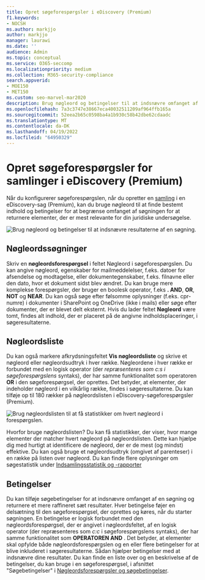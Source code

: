 ```yaml
---
title: Opret søgeforespørgsler i eDiscovery (Premium)
f1.keywords:
- NOCSH
ms.author: markjjo
author: markjjo
manager: laurawi
ms.date: ''
audience: Admin
ms.topic: conceptual
ms.service: O365-seccomp
ms.localizationpriority: medium
ms.collection: M365-security-compliance
search.appverid:
- MOE150
- MET150
ms.custom: seo-marvel-mar2020
description: Brug nøgleord og betingelser til at indsnævre omfanget af søgningen, når der søges efter data ved hjælp af eDiscovery (Premium) i Microsoft 365.
ms.openlocfilehash: 7a3c3747e38667eca40032511209af964ffb165a
ms.sourcegitcommit: 52eea2b65c0598ba4a1b930c58b42dbe62cdaadc
ms.translationtype: MT
ms.contentlocale: da-DK
ms.lasthandoff: 04/19/2022
ms.locfileid: "64950329"
---
```

# <a name="build-search-queries-for-collections-in-ediscovery-premium"></a>Opret søgeforespørgsler for samlinger i eDiscovery (Premium)

Når du konfigurerer søgeforespørgslen, når du opretter en [samling](collections-overview.md) i en eDiscovery-sag (Premium), kan du bruge nøgleord til at finde bestemt indhold og betingelser for at begrænse omfanget af søgningen for at returnere elementer, der er mest relevante for din juridiske undersøgelse.

![Brug nøgleord og betingelser til at indsnævre resultaterne af en søgning.](../media/SearchQueryBox.png)

## <a name="keyword-searches"></a>Nøgleordssøgninger

Skriv en **nøgleordsforespørgsel** i feltet Nøgleord i søgeforespørgslen. Du kan angive nøgleord, egenskaber for mailmeddelelser, f.eks. datoer for afsendelse og modtagelse, eller dokumentegenskaber, f.eks. filnavne eller den dato, hvor et dokument sidst blev ændret. Du kan bruge mere komplekse forespørgsler, der bruger en boolesk operator, f.eks **. AND**, **OR**, **NOT** og **NEAR**. Du kan også søge efter følsomme oplysninger (f.eks. cpr-numre) i dokumenter i SharePoint og OneDrive (ikke i mails) eller søge efter dokumenter, der er blevet delt eksternt. Hvis du lader feltet **Nøgleord** være tomt, findes alt indhold, der er placeret på de angivne indholdsplaceringer, i søgeresultaterne.

## <a name="keyword-list"></a>Nøgleordsliste

Du kan også markere afkrydsningsfeltet **Vis nøgleordsliste** og skrive et nøgleord eller nøgleordsudtryk i hver række. Nøgleordene i hver række er forbundet med en logisk operator (der *repræsenteres som c:s i søgeforespørgslens* syntaks), der har samme funktionalitet som operatoren **OR** i den søgeforespørgsel, der oprettes. Det betyder, at elementer, der indeholder nøgleord i en vilkårlig række, findes i søgeresultaterne. Du kan tilføje op til 180 rækker på nøgleordslisten i eDiscovery-søgeforespørgsler (Premium).

![Brug nøgleordslisten til at få statistikker om hvert nøgleord i forespørgslen.](../media/KeywordListSearch.png)

Hvorfor bruge nøgleordslisten? Du kan få statistikker, der viser, hvor mange elementer der matcher hvert nøgleord på nøgleordslisten. Dette kan hjælpe dig med hurtigt at identificere de nøgleord, der er de mest (og mindst) effektive. Du kan også bruge et nøgleordsudtryk (omgivet af parenteser) i en række på listen over nøgleord. Du kan finde flere oplysninger om søgestatistik under [Indsamlingsstatistik og -rapporter](collection-statistics-reports.md)

## <a name="conditions"></a>Betingelser

Du kan tilføje søgebetingelser for at indsnævre omfanget af en søgning og returnere et mere raffineret sæt resultater. Hver betingelse føjer en delsætning til den søgeforespørgsel, der oprettes og køres, når du starter søgningen. En betingelse er logisk forbundet med den nøgleordsforespørgsel, der er angivet i nøgleordsfeltet, af en logisk operator (der repræsenteres som *c:c* i søgeforespørgslens syntaks), der har samme funktionalitet som **OPERATOREN AND** . Det betyder, at elementer skal opfylde både nøgleordsforespørgslen og en eller flere betingelser for at blive inkluderet i søgeresultaterne. Sådan hjælper betingelser med at indsnævre dine resultater. Du kan finde en liste over og en beskrivelse af de betingelser, du kan bruge i en søgeforespørgsel, i afsnittet "Søgebetingelser" i [Nøgleordsforespørgsler og søgebetingelser](keyword-queries-and-search-conditions.md#search-conditions).
